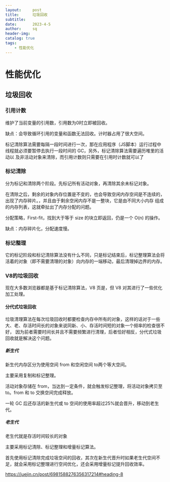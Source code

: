```yaml
---
layout:     post
title:      垃圾回收
subtitle:   
date:       2023-4-5
author:     sq
header-img: 
catalog: true
tags:
    - 性能优化
---
```

# 性能优化

## 垃圾回收
### 引用计数
维护了当前变量的引用数，引用数为0时立即被回收。

缺点：会导致循环引用的变量和函数无法回收。计时器占用了很大空间。

标记清除算法需要每隔一段时间进行一次，那在应用程序（JS脚本）运行过程中线程就必须要暂停去执行一段时间的 GC，另外，标记清除算法需要遍历堆里的活动以
及非活动对象来清除，而引用计数则只需要在引用时计数就可以了

### 标记清除
分为标记和清除两个阶段。先标记所有活动对象，再清除其余未标记对象。

在清除之后，剩余的对象内存位置是不变的，也会导致空闲内存空间是不连续的，出现了内存碎片。，并且由于剩余空闲内存不是一整块，它是由不同大小内存
组成的内存列表，这就牵扯出了内存分配的问题。

分配策略，First-fit，找到大于等于 size 的块立即返回，仍是一个 O(n) 的操作。

缺点：内存碎片化，分配速度慢。

### 标记整理
它的标记阶段和标记清除算法没有什么不同，只是标记结束后，标记整理算法会将活着的对象（即不需要清理的对象）向内存的一端移动，最后清理掉边界的内存。

### V8的垃圾回收
现在大多数浏览器都是基于标记清除算法，V8 页是，但 V8 对其进行了一些优化加工处理。

#### 分代式垃圾回收
垃圾清理算法在每次垃圾回收时都要检查内存中所有的对象，这样的话对于一些大、老、存活时间长的对象来说同新、小、存活时间短的对象一个频率的检查很不好，
因为前者需要时间长并且不需要频繁进行清理，后者恰好相反，分代式垃圾回收就是解决这个问题。

##### 新生代
新生代内存区分为使用空间 from 和空闲空间 to两个等大空间。

主要采用复制和标记整理。

活动对象存储在 from，当达到一定条件，就会触发标记整理，将活动对象拷贝至 to。from 和 to 交换空间完成释放。

一轮 GC 后还存活的新生代或 to 空间的使用率超过25%就会晋升，移动到老生代。

##### 老生代
老生代就是存活时间较长的对象

主要采用标记清除、标记整理和增量标记算法。

首先使用标记清除完成垃圾空间的回收，其次在新生代晋升时如果老生代空间不足，就会采用标记整理进行空间优化，还会采用增量标记提升回收效率。

https://juejin.cn/post/6981588276356317214#heading-8
